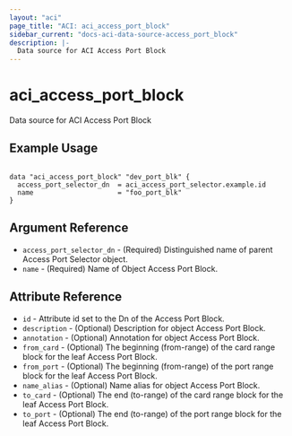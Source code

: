 ```yaml
---
layout: "aci"
page_title: "ACI: aci_access_port_block"
sidebar_current: "docs-aci-data-source-access_port_block"
description: |-
  Data source for ACI Access Port Block
---
```


# aci_access_port_block

Data source for ACI Access Port Block

## Example Usage

```hcl

data "aci_access_port_block" "dev_port_blk" {
  access_port_selector_dn  = aci_access_port_selector.example.id
  name                     = "foo_port_blk"
}

```

## Argument Reference

- `access_port_selector_dn` - (Required) Distinguished name of parent Access Port Selector object.
- `name` - (Required) Name of Object Access Port Block.

## Attribute Reference

- `id` - Attribute id set to the Dn of the Access Port Block.
- `description` - (Optional) Description for object Access Port Block.
- `annotation` - (Optional) Annotation for object Access Port Block.
- `from_card` - (Optional) The beginning (from-range) of the card range block for the leaf Access Port Block.
- `from_port` - (Optional) The beginning (from-range) of the port range block for the leaf Access Port Block.
- `name_alias` - (Optional) Name alias for object Access Port Block.
- `to_card` - (Optional) The end (to-range) of the card range block for the leaf Access Port Block.
- `to_port` - (Optional) The end (to-range) of the port range block for the leaf Access Port Block.
